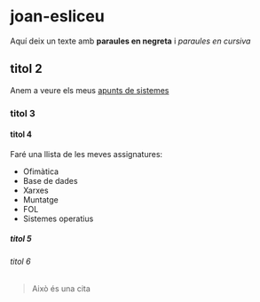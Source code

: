 # joan-esliceu
Aquí deix un texte amb **paraules en negreta** i *paraules en cursiva* 
## titol 2
Anem a veure els meus [apunts de sistemes](sistemes/Processos)
### titol 3
#### titol 4
Faré una llista de les meves assignatures:
- Ofimàtica
- Base de dades
- Xarxes
- Muntatge
- FOL
- Sistemes operatius
##### titol 5 
###### titol 6

> Això és una cita